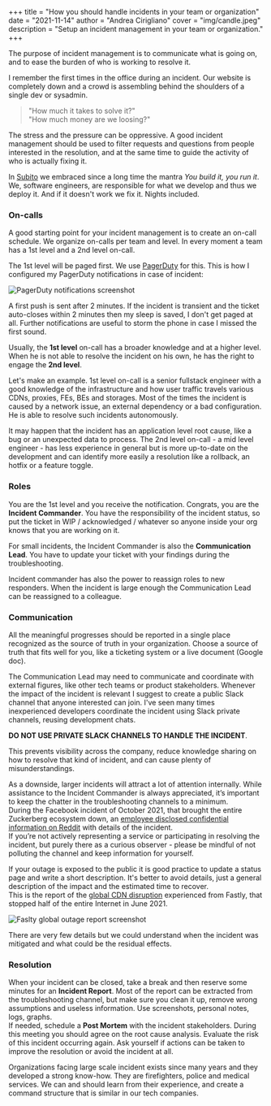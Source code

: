 +++
title = "How you should handle incidents in your team or organization"
date = "2021-11-14"
author = "Andrea Cirigliano"
cover = "img/candle.jpeg"
description = "Setup an incident management in your team or organization."
+++

The purpose of incident management is to communicate what is going on, and to ease the burden of who is working to resolve it.

I remember the first times in the office during an incident. Our website is completely down and a crowd is assembling behind the shoulders of a single dev or sysadmin.

> "How much it takes to solve it?"  
> "How much money are we loosing?"

The stress and the pressure can be oppressive. A good incident management should be used to filter requests and questions from people interested in the resolution, and at the same time to guide the activity of who is actually fixing it.

In [Subito](https://www.subito.it) we embraced since a long time the mantra *You build it, you run it*. We, software engineers, are responsible for what we develop and thus we deploy it. And if it doesn't work we fix it. Nights included.

### On-calls

A good starting point for your incident management is to create an on-call schedule. We organize on-calls per team and level. In every moment a team has a 1st level and a 2nd level on-call.

The 1st level will be paged first. We use [PagerDuty](https://www.pagerduty.com/) for this.
This is how I configured my PagerDuty notifications in case of incident:

![PagerDuty notifications screenshot](/img/incidents_pd_notifications.png "PagerDuty notifications screenshot")

A first push is sent after 2 minutes. If the incident is transient and the ticket auto-closes within 2 minutes then my sleep is saved, I don't get paged at all. Further notifications are useful to storm the phone in case I missed the first sound.

Usually, the **1st level** on-call has a broader knowledge and at a higher level. When he is not able to resolve the incident on his own, he has the right to engage the **2nd level**.

Let's make an example. 1st level on-call is a senior fullstack engineer with a good knowledge of the infrastructure and how user traffic travels various CDNs, proxies, FEs, BEs and storages. Most of the times the incident is caused by a network issue, an external dependency or a bad configuration. He is able to resolve such incidents autonomously.

It may happen that the incident has an application level root cause, like a bug or an unexpected data to process. The 2nd level on-call - a mid level engineer - has less experience in general but is more up-to-date on the development and can identify more easily a resolution like a rollback, an hotfix or a feature toggle.

### Roles

You are the 1st level and you receive the notification. Congrats, you are the **Incident Commander**. 
You have the responsibility of the incident status, so put the ticket in WIP / acknowledged / whatever so anyone inside your org knows that you are working on it.

For small incidents, the Incident Commander is also the **Communication Lead**. You have to update your ticket with your findings during the troubleshooting.

Incident commander has also the power to reassign roles to new responders. When the incident is large enough the Communication Lead can be reassigned to a colleague.

### Communication

All the meaningful progresses should be reported in a single place recognized as the source of truth in your organization. Choose a source of truth that fits well for you, like a ticketing system or a live document (Google doc).

The Communication Lead may need to communicate and coordinate with external figures, like other tech teams or product stakeholders. Whenever the impact of the incident is relevant I suggest to create a public Slack channel that anyone interested can join.
I've seen many times inexperienced developers coordinate the incident using Slack private channels, reusing development chats.

**DO NOT USE PRIVATE SLACK CHANNELS TO HANDLE THE INCIDENT**.

This prevents visibility across the company, reduce knowledge sharing on how to resolve that kind of incident, and can cause plenty of misunderstandings.

As a downside, larger incidents will attract a lot of attention internally. While assistance to the Incident Commander is always appreciated, it’s important to keep the chatter in the troubleshooting channels to a minimum.  
During the Facebook incident of October 2021, that brought the entire Zuckerberg ecosystem down, an [employee disclosed confidential information on Reddit](https://news.ycombinator.com/item?id=28749244) with details of the incident.  
If you’re not actively representing a service or participating in resolving the incident, but purely there as a curious observer - please be mindful of not polluting the channel and keep information for yourself.

If your outage is exposed to the public it is good practice to update a status page and write a short description. It's better to avoid details, just a general description of the impact and the estimated time to recover.  
This is the report of the [global CDN disruption](https://status.fastly.com/incidents/vpk0ssybt3bj) experienced from Fastly, that stopped half of the entire Internet in June 2021.

![Faslty global outage report screenshot](/img/fastly_report.png "Faslty global outage report screenshot")

There are very few details but we could understand when the incident was mitigated and what could be the residual effects.

### Resolution
When your incident can be closed, take a break and then reserve some minutes for an **Incident Report**. Most of the report can be extracted from the troubleshooting channel, but make sure you clean it up, remove wrong assumptions and useless information. Use screenshots, personal notes, logs, graphs.  
If needed, schedule a **Post Mortem** with the incident stakeholders. During this meeting you should agree on the root cause analysis. Evaluate the risk of this incident occurring again. Ask yourself if actions can be taken to improve the resolution or avoid the incident at all.


Organizations facing large scale incident exists since many years and they developed a strong know-how. They are firefighters, police and medical services. We can and should learn from their experience, and create a command structure that is similar in our tech companies.